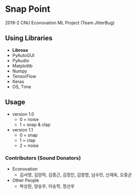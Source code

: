 # Snap Point  
2019-2 CNU Econovation ML Project (Team JitterBug) 

## Using Libraries
- **Librosa**
- PyAutoGUI
- PyAudio
- Matplotlib
- Numpy
- TensorFlow
- Keras
- OS, Time

## Usage
- version 1.0
  - 0 = noise
  - 1 = snap & clap
- version 1.1
  - 0 = snap
  - 1 = clap
  - 2 = noise

### Contributors (Sound Donators)
- Econovation
  - 김서영, 김양하, 김종근, 김정인, 김창영, 남수민, 신재욱, 오중균
- Other People
  - 박상원, 양승우, 이승학, 정선우

